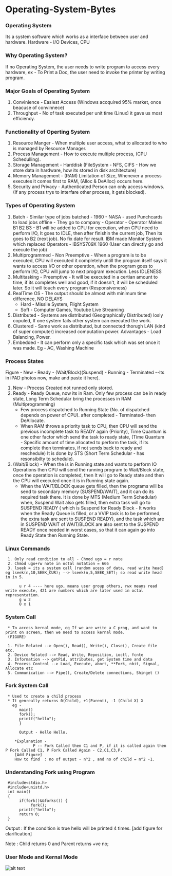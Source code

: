 # Operating-System-Bytes


### Operating System
Its a system software which works as a interface between user and hardware.
Hardware - I/O Devices, CPU

### Why Operating System?
If no Operating System, the user needs to write program to access every hardware, ex - To Print a Doc, the user need to invoke the printer by writing program.

### Major Goals of Operating System
1. Convinience - Easiest Access (Windows accquired 95% market, once beacuse of convinnece)
2. Throughput - No of task executed per unit time (Linux) it gave us most efficiency.

### Functionality of Operting System
1. Resource Manger - When multiple user access, what to allocated to who is managed by Resource Manager.
2. Process Management - How to execute multiple process, (CPU Schedulling).
3. Storage Management - Harddisk (FileSystem - NFS, CIFS - How we store data in hardware, how its stored in disk architecture)
4. Memory Management - (RAM) Limitation of Size, Whenever a process executes it comes first to RAM, (Alloc & DeAlloc) occurs here. 
5. Security and Privacy - Authenticated Person can only access windows. (If any process trys to interfare other process, it gets blocked).

### Types of Operating System
1. Batch - Similar type of jobs batched - 1960 - NASA - used Punchcards to load jobs offline - They go to company - Operator - Operator Makes B1 B2 B3 - B1 will be added to CPU for execution, when CPU need to perform I/O, It goes to IDLE, then after finishin the current job, Then its goes to B2 (next job). No fix date for result. IBM made Monitor System which replaced Operators - IBSYS709X 1960 (User can directly go and execute the job)
2. Multiprogrammed - Non Preemptive - When a program is to be executed, CPU will executed it completely untill the program itself says it wants to access I/O or other operation, when the program goes to perform I/O, CPU will jump to next program execution. Less IDLENESS
3. Multitasking - Preemptive - It will be executed in a certian amount to time, if its completes well and good, if it doesn't, it will be scheduled later. So it will touch every program (Responsiveness)
4. RealTime OS - The output should be almost with minimum time difference, NO DELAYS
      * Hard - Missile System, Flight System
      * Soft - Computer Games, Youtube Live Streaming
5. Distributed - Systems are distributed (Geographically Distributed) losly copuled, If one system fails other system can executed the work.
6. Clustered - Same work as distributed, but connected thorugh LAN (kind of super computer) increased computation power. Advantages - Load Balancing, Power.
7. Embedded - It can perform only a specific task which was set once it was made. Eg - AC, Washing Machine

### Process States
Figure - New - Ready - (Wait/Block)(Suspend) - Running - Terminated --Its in iPAD photos now, make and paste it here).
1. New - Process Created not runned only stored.
2. Ready - Ready Queue, now its in Ram. Only few process can be in ready state, Long Term Schedular bring the processes in RAM (Multiprogramming) 
    * Few process dispatched to Running State (No. of dispatched depends on power of CPU). after completed - Terminated- then DeAllocate.
    * When RAM throws a priority task to CPU, then CPU will send the previous incomplete task to READY again (Priority), Time Quantum is one other factor which send the task to ready state, (Time Quantum - Specific amount of time allocated to perform the task, if its complete then terminates, if not sends back to ready and reschedule) It is done by STS (Short Term Schedular - has resonsibilty to schedule).
3. (Wait/Block) - When the is in Running state and wants to perform IO Operations then CPU will send the running program to Wait/Block state, once the operation is completed, then It will go to Ready state and then the CPU will executed once it is in Running state again.
     * When the WAIT/BLOCK queue gets filled, then the programs will be send to secondary memory (SUSPEND/WAIT), and it can do its required task there. It is done by MTS (Medium Term Schedular) when, Suspend Wait also gets filled, then extra task will go to SUSPEND READY ( which is Suspend for Ready Block - It works when the Ready Queue is filled, or a VVIP task is to be performed, the extra task are sent to SUSPEND READY), and the task which are in SUSPEND WAIT of WAIT/BLOCK are also sent to the SUSPEND READY once needed in worst cases, so that it can again go into Ready State then Running State.
     
### Linux Commands
     1. Only read condition to all - Chmod ugo = r note
     2. Chmod ugo+rw note in octal notation = 666
     3. lseek = its a system call (random acess of data, read write head) eg lseek(n,10,SEEK_CUR); --> lseek(n,5,SEEK_SET); so read write head in in 5.
     
          u r 4 ---- here ugo, means user group others, rwx means read write execute, 421 are numbers which are later used in octal representation.
          g w 2
          O x 1
     

 ### System Call 
     * To access kernal mode, eg If we are write a C prog, and want to print on screen, then we need to access kernal mode.
     (FIGURE)
     
     1. File Related --> Open(), Read(), Write(), Close(), Create file etc.
     2. Device Related --> Read, Write, Reposition, ioctl, fcnte
     3. Information --> getPid, attributes, get System time and data
     4. Process Control --> Load, Execute, abort, **Fork, nbit, Signal, Allocate etc
     5. Communication --> Pipe(), Create/Delete connections, Shinget ()
     
 ### Fork System Call
     * Used to create a child process
     * It genreally returns 0(Child), +1(Parent), -1 (Child X) X 
       eg -
          main()
          fork();
          printf("hello");
          }
          
          Output - Hello Hello. 
          
        *Explanation - 
                P -- Fork Called then C1 and P, if it is called again then P Fork Called C1, P Fork Called Again - C2,C1,C3,P.
        [Add Figure] 
        How to find  : no of output - n^2 , and no of child = n^2 -1.
        
### Understanding Fork using Program

     #include<stdio.h>
     #include<unistd.h>
     int main()
     {
          if(fork()&&forks()) {
               fork();
          printf("hello");
          return 0;
     }
     
Output : If the condition is true hello will be printed 4 times. [add figure for clarification]

Note : Child returns 0 and Parent returns +ve no;

### User Mode and Kernal Mode

![alt text](https://miro.medium.com/max/3616/1*J3LbfnG88ysmltH48VhU6w.png)


    
     
     
    



